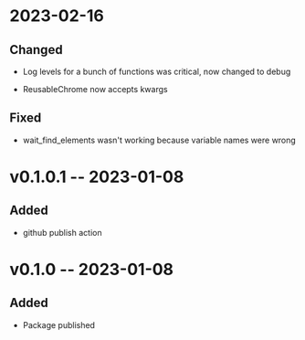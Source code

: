 
# 2023-02-16

## Changed

- Log levels for a bunch of functions was critical, now changed to debug

- ReusableChrome now accepts kwargs

## Fixed

- wait_find_elements wasn't working because variable names were wrong

# v0.1.0.1 -- 2023-01-08

## Added

- github publish action

# v0.1.0 -- 2023-01-08

## Added

- Package published
